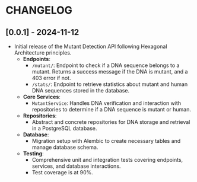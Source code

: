 # CHANGELOG

## [0.0.1] - 2024-11-12
- Initial release of the Mutant Detection API following Hexagonal Architecture principles.
  - **Endpoints**:
    - `/mutant/`: Endpoint to check if a DNA sequence belongs to a mutant. Returns a success message if the DNA is mutant, and a 403 error if not.
    - `/stats/`: Endpoint to retrieve statistics about mutant and human DNA sequences stored in the database.
  - **Core Services**:
    - `MutantService`: Handles DNA verification and interaction with repositories to determine if a DNA sequence is mutant or human.
  - **Repositories**:
    - Abstract and concrete repositories for DNA storage and retrieval in a PostgreSQL database.
  - **Database**:
    - Migration setup with Alembic to create necessary tables and manage database schema.
  - **Testing**:
    - Comprehensive unit and integration tests covering endpoints, services, and database interactions.
    - Test coverage is at 90%.
